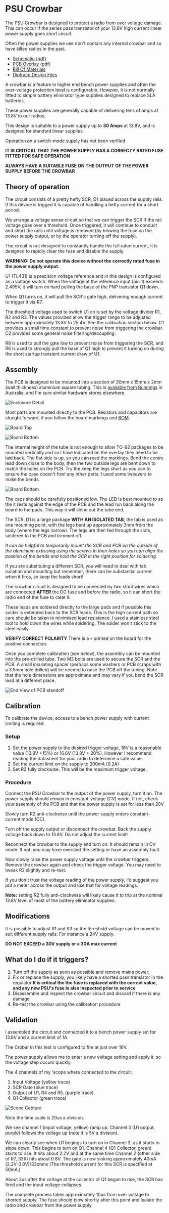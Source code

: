 # PSU Crowbar

The PSU Crowbar is designed to protect a radio from over voltage damage. This
can occur if the series pass transistor of your 13.8V high current linear power
supply goes short circuit.

Often the power supplies we use don't contain any internal crowbar and so have
killed radios in the past.

- [Schematic (pdf)](pdf/crobar-revA-schematic.pdf)
- [PCB Overlay (pdf)](pdf/crobar-revA-pcb-overlay.pdf)
- [Bill Of Materials](pdf/bill-of-materials.txt)
- [Diptrace Design Files](design)

A crowbar is a feature in higher end bench power supplies and often the over-voltage
protection level is configurable. However, it is not normally fitted to simple
battery eliminator type supplies designed to replace SLA batteries.

These power supplies are generally capable of delivering tens of amps at 13.8V to
our radios.

This design is suitable to a power supply up to **30 Amps** at 13.8V, and is designed
for standard linear supplies.

Operation on a switch-mode supply has not been verified.

**IT IS CRITICAL THAT THE POWER SUPPLY HAS A CORRECTY RATED FUSE FITTED FOR SAFE OPERATION**

**ALWAYS HAVE A SUITABLE FUSE ON THE OUTPUT OF THE POWER SUPPLY BEFORE THE CROWBAR**

## Theory of operation

The circuit consists of a pretty hefty SCR, D1 placed across the supply rails. If this
device is trigged it is capable of handling a hefty current for a short period.

We arrange a voltage sense circuit so that we can trigger the SCR if the rail voltage
goes over a threshold. Once triggered, it will continue to conduct and short the rails
until voltage is removed (by blowing the fuse on the power supply output, or by the operator
turning off the supply).

The circuit is not designed to constantly handle the full rated current, it is designed to
rapidly clear the fuse and disable the supply.

**WARNING: Do not operate this device without the correctly rated fuse in the power supply output.**

U1 (TL431) is a precision voltage reference and in this design is configured as a voltage
switch. When the voltage at the reference input (pin 1) exceeds 2.495V, it will turn on hard
pulling the base of the PNP transistor Q1 down.

When Q1 turns on, it will pull the SCR's gate high, delivering enough current to trigger it
via R7.

The threshold voltage used to switch U1 on is set by the voltage divider R1, R2 and R3.
The values provided allow the trigger range to be adjusted between approximately
13.8V to 25.4V. See the calibration section below. C1 provides a small time constant
to prevent noise from triggering the crowbar. C2 provides some general noise filtering/decoupling.

R8 is used to pull the gate low to prevent noise from triggering the SCR, and R6 is used
to strongly pull the base of Q1 high to prevent it turning on during the short startup
transient current draw of U1.

## Assembly

The PCB is designed to be mounted into a section of 30mm x 15mm x 2mm (wall thickness)
aluminium square tubing. This is
[available from Bunnings](https://www.bunnings.com.au/metal-mate-30-x-15-x-2mm-x-1m-aluminium-rectangle-tube_p1130544)
in Australia, and I'm sure similar hardware stores elsewhere.

![Enclosure Detail](img/case.jpg?raw=true)

Most parts are mounted directly to the PCB. Resistors and capacitors are straight
forward, if you follow the board markings and [BOM](pdf/bill-of-materials.txt).

![Board Top](img/top-view.jpg?raw=true)

![Board Bottom](img/bottom-view.jpg?raw=true)

The internal height of the tube is not enough to allow TO-92 packages to be mounted
vertically and so I have indicated on the overlay they need to be laid back. The flat side
is up, so you can read the markings. Bend the centre lead down close to the body,
then the two outside legs are bent down to match the holes on the PCB. Try the keep the legs
short as you can to ensure the case doesn't fowl any other parts. I used some tweezers to 
make the bends.

![Board Bottom](img/detail-view.jpg?raw=true)

The caps should be carefully positioned low. The LED is best mounted to so the it rests
against the edge of the PCB and the lead run back along the board to the pads. This way
it will shine out the tube end.

The SCR, D1 is a large package **WITH AN ISOLATED TAB**, the tab is used as one mounting
point, with the legs bent up approximately 3mm from the body (where the legs narrow).
The legs are then fed through the slots, soldered to the PCB and trimmed off. 

*It can be helpful to temporarily mount the SCR and PCB on the outside of the aluminium extrusing
using the screws in their holes so you can align the position of the bends and hold the SCR in the
right position for soldering.*

If you are substituting a different SCR, you will need to deal with tab isolation and mounting
but remember, there can be substantial current when it fires, so keep the leads short!

The crowbar circuit is designed to be connected by two stout wires which are connected
**AFTER** the DC fuse and before the radio, so it can short the radio end of the fuse
to clear it.

These leads are soldered directly to the large pads and if possible this solder is extended back
to the SCR leads. This is the high current path so care should be taken to minimised lead
resistance. I used a stainless steel tool to hold down the wires while soldering. The
solder won't stick to the steel easily.

**VERIFY CORRECT POLARITY** There is a `+` printed on the board for the positive
connection.

Once you complete calibration (see below), the assembly can be mounted into the
pre-drilled tube. Two M3 bolts are used to secure the SCR and the PCB. A small
insulating spacer (perhaps some washers or PCB scraps with a 3.5mm hole drilled)
will be needed to raise the PCB off the tubing. Note that the hole dimensions are 
approximate and may vary if you bend the SCR lead at a different place.

![End View of PCB standoff](img/end-view-mounting.jpg?raw=true)

## Calibration

To calibrate the device, access to a bench power supply with current limiting is
required.

### Setup

1. Set the power supply to the desired trigger voltage, 16V is a reasonable value
   (13.8V +15%) or 16.6V (13.8V + 20%). However I recommend reading the datasheet
   for your radio to determine a safe value.
2. Set the current limit on the supply to 200mA (0.2A)
3. Set R2 fully clockwise. This will be the maximum trigger voltage.

### Procedure

Connect the PSU Crowbar to the output of the power supply, turn it on. The power supply
should remain in constant-voltage (CV) mode. If not, check your assembly of the PCB and
that the power supply is set for less than 20V

Slowly turn R2 anti-clockwise until the power supply enters constant-current
mode (CC).

Turn off the supply output or disconnect the crowbar. Back the supply voltage back down
to 13.8V. Do not adjust the current limit!

Reconnect the crowbar to the supply and turn on. It should remain in CV mode. If not,
you may have overshot the setting or have an assembly fault.

Now slowly raise the power supply voltage until the crowbar triggers. Remove the crowbar again
and check the trigger voltage. You may need to tweak R2 slightly and re-test.

If you don't trust the voltage reading of the power supply, I'd suggest you put a meter
across the output and use that for voltage readings.

**Note:** setting R2 fully anti-clockwise will likely cause it to trip at the
nominal 13.8V level of most of the battery eliminator supplies.

## Modifications

It is possible to adjust R1 and R3 so the threshold voltage can be moved to suit
different supply rails. For instance a 24V supply.

**DO NOT EXCEED a 30V supply or a 30A max current**

## What do I do if it triggers?

1. Turn off the supply as soon as possible and remove mains power.
2. Fix or replace the supply, you likely have a shorted pass transistor in the regulator
   **It is critical the the fuse is replaced with the correct value, and any new PSU's fuse is also inspected prior to service**
3. Disassemble and inspect the crowbar circuit and discard if there is any damage
4. Re-test the crowbar using the calibration procedure

## Validation

I assembled the circuit and connected it to a bench power supply set for 13.8V and a current limit of 1A.

The Crobar in this test is configured to fire at just over 16V.

The power supply allows me to enter a new voltage setting and apply it, so the voltage step
occurs quickly.


The 4 channels of my 'scope where connected to the circuit:
1. Input Voltage (yellow trace)
2. SCR Gate (blue trace)
3. Output of U1, R4 and R5. (purple trace)
4. Q1 Collector (green trace)

![Scope Capture](img/test01.png?raw=true)

Note the time scale is 20us a division.

We see channel 1 (input voltage, yellow) ramp up. Channel 3 (U1 output, purple) follows 
the voltage up (note it is 5V a division).

We can clearly see when U1 begings to turn on in Channel 3, as it starts to slope down.
This begins to turn on Q1. Channel 4 (Q1 Collector, green) starts to rise. It hits about 2.2V and 
at the same time Channel 2 (other side of R7, 33R) hits about 0.8V. The gate is now sinking
approximately 40mA (2.2V-0.8V)/33ohms (The threshold current for this SCR is specified at 50mA.)

About 2us after the voltage at the collector of Q1 began to rise, the SCR has fired and the 
input voltage collapses.

The complete process takes approximately 10us from over voltage to shorted supply. The 
fuse should blow shortly after this point and isolate the radio and crowbar from
the power supply.




